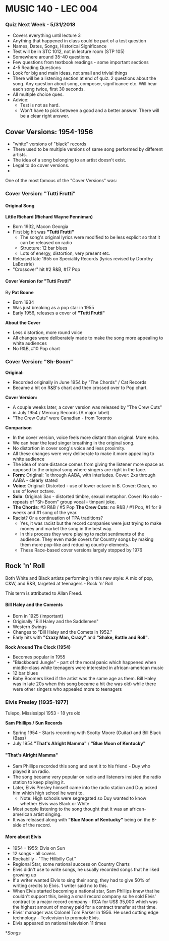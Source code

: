 # MUSIC 140 - LEC 004
### Quiz Next Week - 5/31/2018
- Covers everything until lecture 3
- Anything that happened in class could be part of a test question
- Names, Dates, Songs, Historical Significance
- Test will be in STC 1012, not in lecture room (STP 105)
- Somewhere around 35-40 questions.
- Few questions from textbook readings - some important sections
- 4-5 Reading Questions
- Look for big and main ideas, not small and trivial things
- There will be a listening section at end of quiz. 2 questions about the song. Any question about song, composer, significance etc. Will hear each song twice, first 30 seconds.
- All multiple choice ques.
- Advice:
  - Test is not as hard.
  - Won't have to pick between a good and a better answer. There will be a clear right answer.

## Cover Versions: 1954-1956
- "white" versions of "black" records
- There used to be multiple versions of same song performed by different artists.
- The idea of a song belonging to an artist doesn't exist.
- Legal to do cover versions.
- 

One of the most famous of the "Cover Versions" was:

### Cover Version: "Tutti Frutti"
#### Original Song
**Little Richard (Richard Wayne Penniman)**
- Born 1932, Macon Georgia
- First big hit was **"Tutti Frutti"**
  - The song's original lyrics were modified to be less explicit so that it can be released on radio
  - Structure: 12 bar blues
  - Lots of energy, distortion, very present etc.
- Released late 1955 on Speciality Records (lyrics revised by Dorothy LaBostrie)
- "Crossover" hit #2 R&B, #17 Pop

#### Cover Version for "Tutti Frutti"
By **Pat Boone**
- Born 1934
- Was just breaking as a pop star in 1955
- Early 1956, releases a cover of **"Tutti Frutti"**

**About the Cover**
- Less distortion, more round voice
- All changes were deliberately made to make the song more appealing to white audiences
- No R&B, #10 Pop chart

### Cover Version: "Sh-Boom"
**Original:**
- Recorded originally in June 1954 by "The Chords" / Cat Records
- Became a hit on R&B's chart and then crossed over to Pop chart.

**Cover Version:**
- A couple weeks later, a cover version was released by "The Crew Cuts" in July 1954 / Mercury Records (A major label)
- "The Crew Cuts" were Canadian - from Toronto

**Comparison**
- In the cover version, voice feels more distant than original. More echo.
- We can hear the lead singer breathing in the original song.
- No distortion in cover song's voice and less proximity.
- All these changes were very deliberate to make it more appealing to white audience
- The idea of more distance comes from giving the listener more space as opposed to the original song where singers are right in the face.
- **Form**:
Original: 1x through AABA, with interludes.
Cover: 2xs through AABA - clearly stated
- **Voice**:
Original: Distorted - use of lower octave in B.
Cover: Clean, no use of lower octave.
- **Solo**:
Original: Sax - distorted timbre, sexual metaphor.
Cover: No solo - repeats of "Sh-Boom" group vocal - timpani joke.
- **The Chords**: #3 R&B / #5 Pop
**The Crew Cuts**: no R&B / #1 Pop, #1 for 9 weeks and #1 song of the year.
- Racist? Or a continuation of TPA traditions?
  - Yes, it was racist but the record companies were just trying to make money and market the song in the best way.
  - In this process they were playing to racist sentiments of the audience. They even made covers for Country songs by making them more pop-like and reducing country-elements.
  - These Race-based cover versions largely stopped by 1976

## Rock 'n' Roll
Both White and Black artists performing in this new style: A mix of pop, C&W, and R&B, targeted at teenagers - Rock 'n' Roll

This term is attributed to Allan Freed.

#### Bill Haley and the Coments
- Born in 1925 (important)
- Originally "Bill Haley and the Saddlemen"
- Western Swings
- Changes to "Bill Haley and the Comets in 1952."
- Early hits with **"Crazy Man, Crazy"** and **"Shake, Rattle and Roll"**.

**Rock Around The Clock (1954)**
- Becomes popular in 1955
- "Blackboard Jungle" - part of the moral panic which happened when middle-class white teenagers were interested in african-american music
- 12 bar blues
- Baby Boomers liked if the artist was the same age as them. Bill Haley was in late 20s when this song became a hit (he was old) while there were other singers who appealed more to teenagers

### Elvis Presley (1935-1977)
Tulepo, Mississippi
1953 - 18 yrs old

**Sam Phillips / Sun Records**
- Spring 1954 - Starts recording with Scotty Moore (Guitar) and Bill Black (Bass)
- July 1954 **"That's Alright Mamma"** / **"Blue Moon of Kentucky"**

#### "That's Alright Mamma"
- Sam Phillips recorded this song and sent it to his friend - Duy who played it on radio.
- The song became very popular on radio and listeners insisted the radio station to keep playing it.
- Later, Elvis Presley himself came into the radio station and Duy asked him which high school he went to.
  - Note: High schools were segregated so Duy wanted to know whether Elvis was Black or White
- Most people listening to the song thought that it was an african-american artist singing.
- It was released along with **"Blue Moon of Kentucky"** being on the B-side of the record.

#### More about Elvis
- 1954 - 1955: Elvis on Sun
- 12 songs - all covers
- Rockabilly - "The Hillbilly Cat."
- Regional Star, some national success on Country Charts
- Elvis didn't use to write songs, he usually recorded songs that he liked growing up
- If a writer wanted Elvis to sing their song, they had to give 50% of writing credits to Elvis. 1 writer said no to this.
- When Elvis started becoming a national star, Sam Phillips knew that he couldn't support this, being a small record company so he sold Elvis' contract to a major record company - RCA for US$ 35,000 which was the highest amount of money paid for a contract transfer at that time.
- Elvis' manager was Colonel Tom Parker in 1956. He used cutting edge technology - Tevlevision to promote Elvis.
- Elvis appeared on national television 11 times

**Songs*
<!--stackedit_data:
eyJoaXN0b3J5IjpbLTE1MjIxNzc5MTMsMTI2NjgyMzM0NCwtMT
A1NDU2MTQ0OCw3NjIyMjc0ODEsMTYwNjYzNjE5MCwtOTc1NDMz
MDUzLC0yOTk3MjkwNTcsLTk0ODI5OTU1OSwtMTYwMjk3OTU5LD
EzNDY0NzgxNDYsLTE4MDAxMDUzNjgsNjM3MjYwMTIwLDE3Njkw
NjUwMTgsLTE1NDU0MzA0NzUsMTE1MjQ1NTc0M119
-->